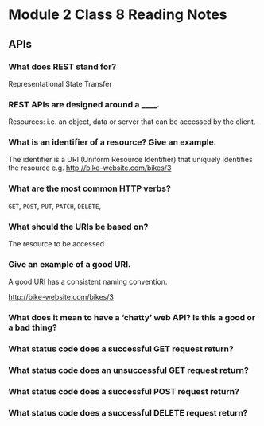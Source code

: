 # Module 2 Class 8 Reading Notes

## APIs

### What does REST stand for?

Representational State Transfer

### REST APIs are designed around a \_\_\_\_.

Resources: i.e. an object, data or server that can be accessed by the client.

### What is an identifier of a resource? Give an example.

The identifier is a URI (Uniform Resource Identifier) that uniquely identifies the resource e.g. http://bike-website.com/bikes/3

### What are the most common HTTP verbs?

`GET`, `POST`, `PUT`, `PATCH`, `DELETE`,

### What should the URIs be based on?

The resource to be accessed

### Give an example of a good URI.

A good URI has a consistent naming convention.

http://bike-website.com/bikes/3

### What does it mean to have a ‘chatty’ web API? Is this a good or a bad thing?

### What status code does a successful GET request return?

### What status code does an unsuccessful GET request return?

### What status code does a successful POST request return?

### What status code does a successful DELETE request return?
